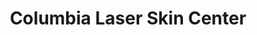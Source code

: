 ---
title: "Columbia Laser Skin Center"
url: /the-dalles/columbia-laser-skin-center/
shop: beauty
---
